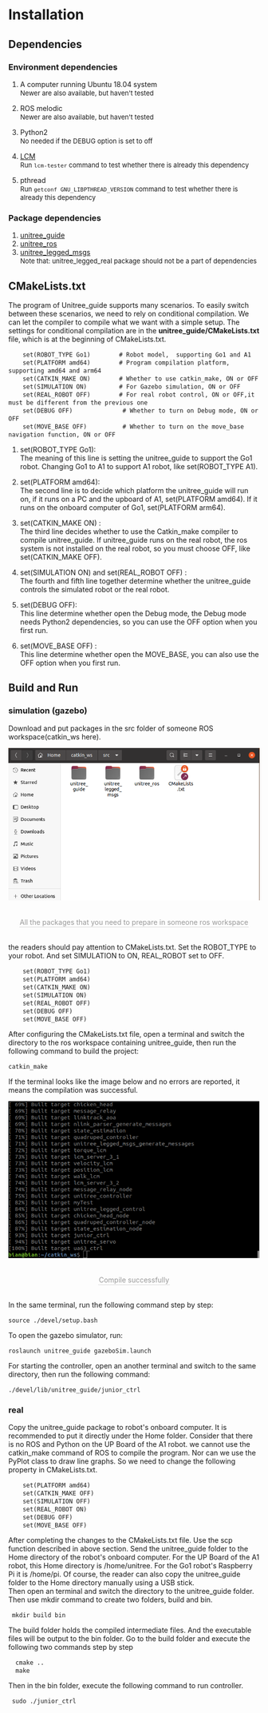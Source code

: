 # Installation
## Dependencies

### Environment dependencies 
1. A computer running Ubuntu 18.04 system<br>
 <font size=2>Newer are also available, but haven't tested</font>

2. ROS melodic<br> 
<font size=2>Newer are also available, but haven't tested</font>

3. Python2 <br>
<font size=2>No needed if the DEBUG option is set to off</font>

4. [LCM](https://github.com/lcm-proj/lcm)<br>
<font size=2>Run `lcm-tester` command to test whether there is already this dependency</font>

5. pthread<br>
<font size=2>Run `getconf GNU_LIBPTHREAD_VERSION` command to test whether there is already this dependency</font>
### Package dependencies
1. [unitree_guide](https://github.com/unitreerobotics/unitree_guide)
2. [unitree_ros](https://github.com/unitreerobotics/unitree_ros)
3. [unitree_legged_msgs](https://github.com/unitreerobotics/unitree_ros_to_real)<br>
<font size=2>Note that: unitree_legged_real package should not be a part of dependencies</font>

## CMakeLists.txt
The program of Unitree_guide supports many scenarios. To easily switch between these scenarios, we need to rely on conditional compilation. We can let the compiler to compile what we want with a simple setup. The settings for conditional compilation are in the **unitree_guide/CMakeLists.txt** file, which is at the beginning of CMakeLists.txt.
```
    set(ROBOT_TYPE Go1)        # Robot model,  supporting Go1 and A1
    set(PLATFORM amd64)        # Program compilation platform, supporting amd64 and arm64
    set(CATKIN_MAKE ON)        # Whether to use catkin_make, ON or OFF
    set(SIMULATION ON)         # For Gazebo simulation, ON or OFF
    set(REAL_ROBOT OFF)        # For real robot control, ON or OFF,it must be different from the previous one
    set(DEBUG OFF)              # Whether to turn on Debug mode, ON or OFF
    set(MOVE_BASE OFF)          # Whether to turn on the move_base navigation function, ON or OFF
```
1. set(ROBOT_TYPE Go1):   
The meaning of this line is setting the unitree_guide to support the Go1 robot. Changing Go1 to A1 to support A1 robot, like set(ROBOT_TYPE A1). 

2. set(PLATFORM amd64): <br>
The second line is to decide which platform the unitree_guide will run on, if it runs on a PC and the upboard of A1,  set(PLATFORM amd64). If it runs on the onboard computer of Go1, set(PLATFORM arm64).

3. set(CATKIN_MAKE ON) : <br>
The third line decides whether to use the Catkin_make compiler to compile unitree_guide. If unitree_guide runs on the real robot, the ros system is not installed on the real robot, so you must choose OFF, like set(CATKIN_MAKE OFF).

4. set(SIMULATION ON) and set(REAL_ROBOT OFF)  : <br>
The fourth and fifth line together determine whether the unitree_guide controls the simulated robot or the real robot.

5. set(DEBUG OFF): <br>
This line determine whether open the Debug mode, the Debug mode needs Python2 dependencies, so you can use the OFF option when you first run.

6. set(MOVE_BASE OFF) : <br>
This line determine whether open the MOVE_BASE, you can also use the OFF option when you first run.

## Build and Run
### simulation (gazebo)

Download and put packages in the src folder of someone ROS workspace(catkin_ws here).

![Switch](../../images/catin_ws.png)
<center>
<br>
<div style="color:orange; border-bottom: 0.1px solid #d9d9d9;
display: inline-block;
color: #999;
padding: 1px;">All the packages that you need to prepare in someone ros workspace</div>
</center>
<br>

the readers should pay attention to CMakeLists.txt. Set the ROBOT_TYPE to your robot.
And set SIMULATION to ON, REAL_ROBOT set to OFF.
```
    set(ROBOT_TYPE Go1)        
    set(PLATFORM amd64)       
    set(CATKIN_MAKE ON)       
    set(SIMULATION ON)         
    set(REAL_ROBOT OFF)       
    set(DEBUG OFF)              
    set(MOVE_BASE OFF)          
```
After configuring the CMakeLists.txt file, open a terminal and switch the directory to the ros workspace containing unitree_guide, then run the following command to build the project:

```
catkin_make
```

If the terminal looks like the image below and no errors are reported, it means the compilation was successful.

![Switch](../../images/ros_build.png)
<center>
<br>
<div style="color:orange; border-bottom: 0.1px solid #d9d9d9;
display: inline-block;
color: #999;
padding: 1px;">Compile successfully</div>
</center>
<br>


In the same terminal, run the following command step by step:
```
source ./devel/setup.bash
```
To open the gazebo simulator, run:
```
roslaunch unitree_guide gazeboSim.launch 
```
For starting the controller, open an another terminal and switch to the same directory, then run the following command:
```
./devel/lib/unitree_guide/junior_ctrl
```


### real 
Copy the unitree_guide package to robot's onboard computer. It is recommended to put it directly under the Home folder. Consider that there is no ROS and Python on the UP Board of the A1 robot. we cannot use the catkin_make command of ROS to compile the program. Nor can we use the PyPlot class to draw line graphs. So we need to change the following property in CMakeLists.txt.
```
    set(PLATFORM amd64)         
    set(CATKIN_MAKE OFF)            
    set(SIMULATION OFF)             
    set(REAL_ROBOT ON)              
    set(DEBUG OFF)                  
    set(MOVE_BASE OFF)          
```
After completing the changes to the CMakeLists.txt file.  Use the scp function described in above section.  Send the unitree_guide folder to the Home directory of the robot's onboard computer. For the UP Board of the A1 robot, this Home directory is /home/unitree. For the Go1 robot's Raspberry Pi it is /home/pi. Of course, the reader can also copy the unitree_guide folder to the Home directory manually using a USB stick.<br>
Then open an terminal and switch the directory to the unitree_guide folder. Then use mkdir command to create two folders, build and bin.

```
 mkdir build bin        
```
The build folder holds the compiled intermediate files.
And the executable files will be output to the bin folder. Go to the build folder and execute the following two commands step by step
```
  cmake ..
  make     
```
Then in the bin folder, execute the following command to run controller.
```
 sudo ./junior_ctrl  
```

<!-- ## Anomalies -->